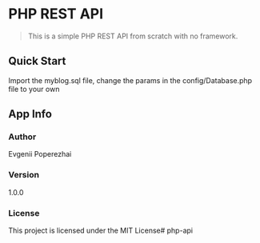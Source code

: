 # PHP REST API

> This is a simple PHP REST API from scratch with no framework.

## Quick Start

Import the myblog.sql file, change the params in the config/Database.php file to your own

## App Info

### Author

Evgenii Poperezhai

### Version

1.0.0

### License

This project is licensed under the MIT License# php-api
